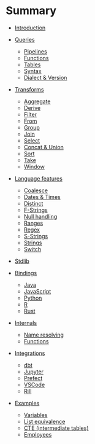 # Summary

<!-- markdownlint-disable MD042 — some pages aren't finished yet (though the graying out of top level pages is not ideal — it's either that, or links to pages that are blank. Or maybe we try and write a useful page for each heading?) -->

- [Introduction](./introduction.md)
- [Queries]()
  - [Pipelines](./queries/pipelines.md)
  - [Functions](./queries/functions.md)
  - [Tables](./queries/tables.md)
  - [Syntax](./queries/syntax.md)
  - [Dialect & Version](./queries/dialect-and-version.md)
- [Transforms](./transforms.md)
  - [Aggregate](./transforms/aggregate.md)
  - [Derive](./transforms/derive.md)
  - [Filter](./transforms/filter.md)
  - [From](./transforms/from.md)
  - [Group](./transforms/group.md)
  - [Join](./transforms/join.md)
  - [Select](./transforms/select.md)
  - [Concat & Union](./transforms/concat-and-union.md)
  - [Sort](./transforms/sort.md)
  - [Take](./transforms/take.md)
  - [Window](./transforms/window.md)
- [Language features]()

  - [Coalesce](./language-features/coalesce.md)
    <!-- `DATE_TRUNC(foo_date, YEAR)` -> `foo_date.year`? Or -> `foo_date | as year`? Or `foo_date | to year`? -->
  - [Dates & Times](./language-features/dates-and-times.md)
  - [Distinct](./language-features/distinct.md)
  - [F-Strings](./language-features/f-strings.md)
  - [Null handling](./language-features/null.md)
  - [Ranges](./language-features/ranges.md)
    <!--   - Regex — `REGEX_MATCH(foo, "\\w{3}")` -> `foo ~ r"\w{3}"`? Or -> `regex foo r"\w{3}"`? -->
  - [Regex]()
  - [S-Strings](./language-features/s-strings.md)
  - [Strings](./language-features/strings.md)
  - [Switch](./language-features/switch.md)

- [Stdlib](./standard-library.md)
- [Bindings]()
  - [Java](./bindings/java.md)
  - [JavaScript](./bindings/javascript.md)
  - [Python](./bindings/python.md)
  - [R](./bindings/r.md)
  - [Rust](./bindings/rust.md)
- [Internals](./internals/README.md)
  - [Name resolving](./internals/name-resolving.md)
  - [Functions](./internals/functional-lang.md)
- [Integrations]()

  - [dbt](./integrations/dbt.md)
  - [Jupyter](./integrations/jupyter.md)
  - [Prefect](./integrations/prefect.md)
  - [VSCode]()
  - [Rill]()

- [Examples](./examples/README.md)
  - [Variables](./examples/variables.md)
  - [List equivalence](./examples/list-equivalence.md)
  - [CTE (intermediate tables)](./examples/cte.md)
  - [Employees](./examples/employees.md)
